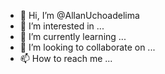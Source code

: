 - 👋 Hi, I’m @AllanUchoadelima
- 👀 I’m interested in ...
- 🌱 I’m currently learning ...
- 💞️ I’m looking to collaborate on ...
- 📫 How to reach me ...

<!---
AllanUchoadelima/AllanUchoadelima is a ✨ special ✨ repository because its `README.md` (this file) appears on your GitHub profile.
You can click the Preview link to take a look at your changes.
--->
